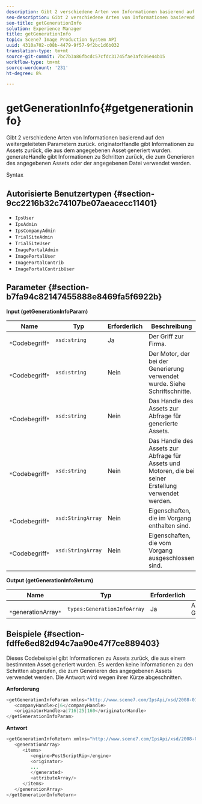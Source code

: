 ```yaml
---
description: Gibt 2 verschiedene Arten von Informationen basierend auf den weitergeleiteten Parametern zurück. originatorHandle gibt Informationen zu Assets zurück, die aus dem angegebenen Asset generiert wurden. generateHandle gibt Informationen zu Schritten zurück, die zum Generieren des angegebenen Assets oder der angegebenen Datei verwendet werden.
seo-description: Gibt 2 verschiedene Arten von Informationen basierend auf den weitergeleiteten Parametern zurück. originatorHandle gibt Informationen zu Assets zurück, die aus dem angegebenen Asset generiert wurden. generateHandle gibt Informationen zu Schritten zurück, die zum Generieren des angegebenen Assets oder der angegebenen Datei verwendet werden.
seo-title: getGenerationInfo
solution: Experience Manager
title: getGenerationInfo
topic: Scene7 Image Production System API
uuid: 4310a702-c08b-4479-9f57-9f2bc1d6b032
translation-type: tm+mt
source-git-commit: 7bc7b3a86fbcdc57cfdc31745fae3afc06e44b15
workflow-type: tm+mt
source-wordcount: '231'
ht-degree: 8%

---
```



# getGenerationInfo{#getgenerationinfo}

Gibt 2 verschiedene Arten von Informationen basierend auf den weitergeleiteten Parametern zurück. originatorHandle gibt Informationen zu Assets zurück, die aus dem angegebenen Asset generiert wurden. generateHandle gibt Informationen zu Schritten zurück, die zum Generieren des angegebenen Assets oder der angegebenen Datei verwendet werden.

Syntax

## Autorisierte Benutzertypen {#section-9cc2216b32c74107be07aeacecc11401}

* `IpsUser`
* `IpsAdmin`
* `IpsCompanyAdmin`
* `TrialSiteAdmin`
* `TrialSiteUser`
* `ImagePortalAdmin`
* `ImagePortalUser`
* `ImagePortalContrib`
* `ImagePortalContribUser`

## Parameter {#section-b7fa94c82147455888e8469fa5f6922b}

**Input (getGenerationInfoParam)**

| Name | Typ | Erforderlich | Beschreibung |
|---|---|---|---|
| ` *`Codebegriff`*` | `xsd:string` | Ja | Der Griff zur Firma. |
| ` *`Codebegriff`*` | `xsd:string` | Nein | Der Motor, der bei der Generierung verwendet wurde. Siehe Schriftschnitte. |
| ` *`Codebegriff`*` | `xsd:string` | Nein | Das Handle des Assets zur Abfrage für generierte Assets. |
| ` *`Codebegriff`*` | `xsd:string` | Nein | Das Handle des Assets zur Abfrage für Assets und Motoren, die bei seiner Erstellung verwendet werden. |
| ` *`Codebegriff`*` | `xsd:StringArray` | Nein | Eigenschaften, die im Vorgang enthalten sind. |
| ` *`Codebegriff`*` | `xsd:StringArray` | Nein | Eigenschaften, die vom Vorgang ausgeschlossen sind. |

**Output (getGenerationInfoReturn)**

| Name | Typ | Erforderlich | Beschreibung |
|---|---|---|---|
| ` *`generationArray`*` | `types:GenerationInfoArray` | Ja | Array von Generierungsinformationen. |

## Beispiele {#section-fdffe6ed82d94c7aa90e47f7ce889403}

Dieses Codebeispiel gibt Informationen zu Assets zurück, die aus einem bestimmten Asset generiert wurden. Es werden keine Informationen zu den Schritten abgerufen, die zum Generieren des angegebenen Assets verwendet werden. Die Antwort wird wegen ihrer Kürze abgeschnitten.

**Anforderung**

```java
<getGenerationInfoParam xmlns="http://www.scene7.com/IpsApi/xsd/2008-01-15">
   <companyHandle>c|6</companyHandle>
   <originatorHandle>a|716|25|160</originatorHandle>
</getGenerationInfoParam>
```

**Antwort**

```java
<getGenerationInfoReturn xmlns="http://www.scene7.com/IpsApi/xsd/2008-01-15">
   <generationArray>
      <items>
         <engine>PostScriptRip</engine>
         <originator>
         ...
         </generated>
         <attributeArray/>
      </items>
   </generationArray>
</getGenerationInfoReturn>
```

